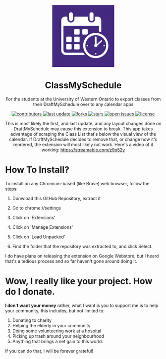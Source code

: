 <div align="center">

  <img src="icon.png" alt="logo" width="200" height="auto" />
  <h1>ClassMySchedule</h1>
  
  <p>
    For the students at the University of Western Ontario to export classes from their DraftMySchedule over to any calendar apps
  </p>
  
<p>
  <a href="https://github.com/jshklz/classmyschedule/graphs/contributors">
    <img src="https://img.shields.io/github/contributors/jshklz/classmyschedule" alt="contributors" />
  </a>
  <a href="">
    <img src="https://img.shields.io/github/last-commit/jshklz/classmyschedule" alt="last update" />
  </a>
  <a href="https://github.com/jshklz/classmyschedule/network/members">
    <img src="https://img.shields.io/github/forks/jshklz/classmyschedule" alt="forks" />
  </a>
  <a href="https://github.com/jshklz/classmyschedule/stargazers">
    <img src="https://img.shields.io/github/stars/jshklz/classmyschedule" alt="stars" />
  </a>
  <a href="https://github.com/jshklz/classmyschedule/issues/">
    <img src="https://img.shields.io/github/issues/jshklz/classmyschedule" alt="open issues" />
  </a>
  <a href="https://github.com/jshklz/classmyschedule/blob/master/LICENSE">
    <img src="https://img.shields.io/github/license/jshklz/classmyschedule" alt="license" />
  </a>
</p>


This is most likely the first, and last update, and any layout changes done on DraftMySchedule may cause this extension to break. This app takes advantage of scraping the Class List that's below the visual view of the calendar. If DraftMySchedule decides to remove that, or change how it's rendered, the extension will most likely not work. Here's a video of it working: https://streamable.com/z9o52y

</div>

# How To Install?

To install on any Chromium-based (like Brave) web browser, follow the steps:

1. Donwload this GitHub Repository, extract it

2. Go to chrome://settings

3. Click on 'Extensions'

4. Click on 'Manage Extensions'

5. Click on 'Load Unpacked'

6. Find the folder that the repository was extracted to, and click Select.


I do have plans on releasing the extension on Google Webstore, but I heard that's a tedious process and so far haven't gone around doing it.



# Wow, I really like your project. How do I donate.

**I don't want your money** rather, what I want is you to support me is to help your community, this includes, but not limited to: 

1. Donating to charity
2. Helping the elderly in your community
3. Doing some volunteering work at a hospital
4. Picking up trash around your neighbourhood
5. Anything that brings a net gain to this world. 

If you can do that, I will be forever grateful!

